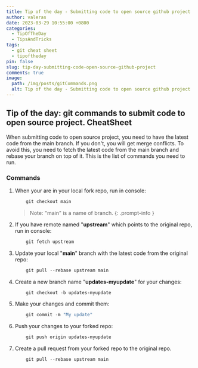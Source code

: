 ```yaml
---
title: Tip of the day - Submitting code to open source github project
author: valeras
date: 2023-03-29 10:55:00 +0800
categories:
  - TipOfTheDay
  - TipsAndTricks
tags:
  - git cheat sheet
  - tipoftheday
pin: false
slug: tip-day-submitting-code-open-source-github-project
comments: true
image:
  path: /img/posts/gitCommands.png
  alt: Tip of the day - Submitting code to open source github project
---
```


## Tip of the day: git commands to submit code to open source project. CheatSheet

When submitting code to open source project, you need to have the latest code from the main branch. If you don't, you will get merge conflicts. To avoid this, you need to fetch the latest code from the main branch and rebase your branch on top of it. This is the list of commands you need to run.


### Commands

1. When your are in your local fork repo, run in console:
      ```powershell
          git checkout main
      ```
      > Note: "main" is a name of branch.
      {: .prompt-info }
2. If you have remote named "**upstream**" which points to the original repo, run in console:
      ```powershell
          git fetch upstream
      ```
3. Update your local "**main**" branch with the latest code from the original repo:
      ```powershell
          git pull --rebase upstream main
      ```
4. Create a new branch name "**updates-myupdate**" for your changes:
      ```powershell
          git checkout -b updates-myupdate
      ```
5. Make your changes and commit them:
      ```powershell
          git commit -m "My update"
      ```
6. Push your changes to your forked repo:
      ```powershell
          git push origin updates-myupdate
      ```
7. Create a pull request from your forked repo to the original repo.
      ```powershell
          git pull --rebase upstream main
      ```


